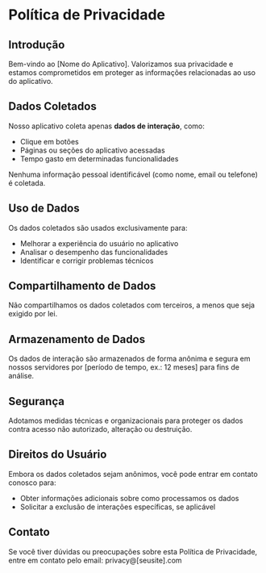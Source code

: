 # Política de Privacidade

## Introdução
Bem-vindo ao [Nome do Aplicativo]. Valorizamos sua privacidade e estamos comprometidos em proteger as informações relacionadas ao uso do aplicativo.

## Dados Coletados
Nosso aplicativo coleta apenas **dados de interação**, como:
- Clique em botões
- Páginas ou seções do aplicativo acessadas
- Tempo gasto em determinadas funcionalidades

Nenhuma informação pessoal identificável (como nome, email ou telefone) é coletada.

## Uso de Dados
Os dados coletados são usados exclusivamente para:
- Melhorar a experiência do usuário no aplicativo
- Analisar o desempenho das funcionalidades
- Identificar e corrigir problemas técnicos

## Compartilhamento de Dados
Não compartilhamos os dados coletados com terceiros, a menos que seja exigido por lei.

## Armazenamento de Dados
Os dados de interação são armazenados de forma anônima e segura em nossos servidores por [período de tempo, ex.: 12 meses] para fins de análise.

## Segurança
Adotamos medidas técnicas e organizacionais para proteger os dados contra acesso não autorizado, alteração ou destruição.

## Direitos do Usuário
Embora os dados coletados sejam anônimos, você pode entrar em contato conosco para:
- Obter informações adicionais sobre como processamos os dados
- Solicitar a exclusão de interações específicas, se aplicável

## Contato
Se você tiver dúvidas ou preocupações sobre esta Política de Privacidade, entre em contato pelo email: privacy@[seusite].com
